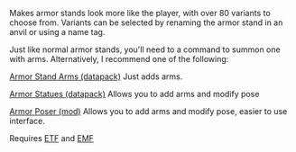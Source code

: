Makes armor stands look more like the player, with over 80 variants to choose from. Variants can be selected by renaming the armor stand in an anvil or using a name tag.

Just like normal armor stands, you'll need to a command to summon one with arms. Alternatively, I recommend one of the following:

[Armor Stand Arms (datapack)](https://modrinth.com/datapack/armor-stand-arms) Just adds arms.

[Armor Statues (datapack)](https://modrinth.com/datapack/armor-statues-datapack) Allows you to add arms and modify pose

[Armor Poser (mod)](https://modrinth.com/mod/armor-poser) Allows you to add arms and modify pose, easier to use interface.

Requires [ETF](https://modrinth.com/mod/entitytexturefeatures) and [EMF](https://modrinth.com/mod/entity-model-features)
